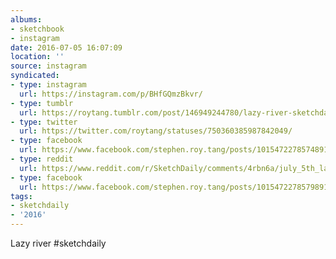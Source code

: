 ```yaml
---
albums:
- sketchbook
- instagram
date: 2016-07-05 16:07:09
location: ''
source: instagram
syndicated:
- type: instagram
  url: https://instagram.com/p/BHfGQmzBkvr/
- type: tumblr
  url: https://roytang.tumblr.com/post/146949244780/lazy-river-sketchdaily
- type: twitter
  url: https://twitter.com/roytang/statuses/750360385987842049/
- type: facebook
  url: https://www.facebook.com/stephen.roy.tang/posts/10154722785748912:0
- type: reddit
  url: https://www.reddit.com/r/SketchDaily/comments/4rbn6a/july_5th_lazy_river/d504eer/
- type: facebook
  url: https://www.facebook.com/stephen.roy.tang/posts/10154722785798912
tags:
- sketchdaily
- '2016'
---
```


Lazy river #sketchdaily